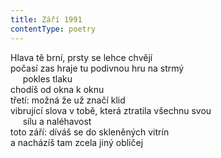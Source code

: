 ```yaml
---
title: Září 1991
contentType: poetry
---
```


<section>

Hlava tě brní, prsty se lehce chvějí  
počasí zas hraje tu podivnou hru na strmý  
     pokles tlaku  
chodíš od okna k oknu  
třetí: možná že už značí klid  
vibrující slova v tobě, která ztratila všechnu svou  
     sílu a naléhavost  
toto září: díváš se do skleněných vitrín  
a nacházíš tam zcela jiný obličej

</section>
